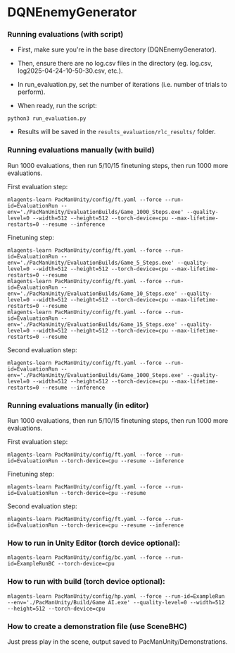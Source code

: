 # DQNEnemyGenerator

### Running evaluations (with script)

- First, make sure you're in the base directory (DQNEnemyGenerator).

- Then, ensure there are no log.csv files in the directory (eg. log.csv, log2025-04-24-10-50-30.csv, etc.).

- In run_evaluation.py, set the number of iterations (i.e. number of trials to perform).

- When ready, run the script:

```
python3 run_evaluation.py
```

- Results will be saved in the `results_evaluation/rlc_results/` folder.

### Running evaluations manually (with build)

Run 1000 evaluations, then run 5/10/15 finetuning steps, then run 1000 more evaluations.

First evaluation step:

```
mlagents-learn PacManUnity/config/ft.yaml --force --run-id=EvaluationRun --env='./PacManUnity/EvaluationBuilds/Game_1000_Steps.exe' --quality-level=0 --width=512 --height=512 --torch-device=cpu --max-lifetime-restarts=0 --resume --inference
```

Finetuning step:

```
mlagents-learn PacManUnity/config/ft.yaml --force --run-id=EvaluationRun --env='./PacManUnity/EvaluationBuilds/Game_5_Steps.exe' --quality-level=0 --width=512 --height=512 --torch-device=cpu --max-lifetime-restarts=0 --resume
mlagents-learn PacManUnity/config/ft.yaml --force --run-id=EvaluationRun --env='./PacManUnity/EvaluationBuilds/Game_10_Steps.exe' --quality-level=0 --width=512 --height=512 --torch-device=cpu --max-lifetime-restarts=0 --resume
mlagents-learn PacManUnity/config/ft.yaml --force --run-id=EvaluationRun --env='./PacManUnity/EvaluationBuilds/Game_15_Steps.exe' --quality-level=0 --width=512 --height=512 --torch-device=cpu --max-lifetime-restarts=0 --resume
```

Second evaluation step:

```
mlagents-learn PacManUnity/config/ft.yaml --force --run-id=EvaluationRun --env='./PacManUnity/EvaluationBuilds/Game_1000_Steps.exe' --quality-level=0 --width=512 --height=512 --torch-device=cpu --max-lifetime-restarts=0 --resume --inference
```

### Running evaluations manually (in editor)

Run 1000 evaluations, then run 5/10/15 finetuning steps, then run 1000 more evaluations.

First evaluation step:

```
mlagents-learn PacManUnity/config/ft.yaml --force --run-id=EvaluationRun --torch-device=cpu --resume --inference
```

Finetuning step:

```
mlagents-learn PacManUnity/config/ft.yaml --force --run-id=EvaluationRun --torch-device=cpu --resume
```

Second evaluation step:

```
mlagents-learn PacManUnity/config/ft.yaml --force --run-id=EvaluationRun --torch-device=cpu --resume --inference
```

### How to run in Unity Editor (torch device optional):

```
mlagents-learn PacManUnity/config/bc.yaml --force --run-id=ExampleRunBC --torch-device=cpu
```

### How to run with build (torch device optional):

```
mlagents-learn PacManUnity/config/hp.yaml --force --run-id=ExampleRun --env='./PacManUnity/Build/Game AI.exe' --quality-level=0 --width=512 --height=512 --torch-device=cpu
```

### How to create a demonstration file (use SceneBHC)

Just press play in the scene, output saved to PacManUnity/Demonstrations.
